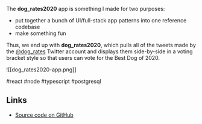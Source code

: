 The **dog_rates2020** app is something I made for two purposes:
- put together a bunch of UI/full-stack app patterns into one reference codebase
- make something fun

Thus, we end up with **dog_rates2020**, which pulls all of the tweets made by the [@dog_rates](https://twitter.com/dog_rates) Twitter account and displays them side-by-side in a voting bracket style so that users can vote for the Best Dog of 2020.

![[dog_rates2020-app.png]]

#react #node #typescript #postgresql 

## Links
- [Source code on GitHub](https://github.com/aloverso/dog_rates2020)